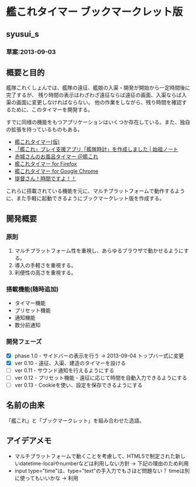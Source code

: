 # 艦これタイマー ブックマークレット版
## syusui\_s
### 草案:2013-09-03

## 概要と目的
艦隊これくしょんでは、艦隊の遠征、艦娘の入渠・開発が開始から一定時間後に完了するが、
残り時間の表示はわざわざ遠征ならば遠征の画面、入渠ならば入渠の画面に変更しなければならない。
他の作業をしながら、残り時間を確認するために、このタイマーを開発する。

すでに同様の機能をもつアプリケーションはいくつか存在している。また、独自の拡張を持っているものもある。

* [艦これタイマー(仮)](http://tek3.blog.fc2.com/blog-entry-47.html)
* [「艦これ」プレイ支援アプリ「艦隊時計」を作成しました | 始祖ノート](http://blog2.shisochou.net/article/69133042.html?1371958914)
* [赤城さんのお風呂タイマー ＠艦これ](https://sites.google.com/site/bathtimer/)
* [艦これタイマー for Firefox](http://miku39.jp/blog/wp/?p=1652)
* [艦これタイマー for Google Chrome](http://blog.jgs.me/post/58502303736/created-kantai-collection-timer)
* [提督さん！時間ですよ！！](http://blog.tkooler.net/Category/18/)

これらに搭載されている機能を元に、マルチプラットフォームで動作するように、また手軽に起動できるようにブックマークレット版を作成する。

## 開発概要
### 原則
1. マルチプラットフォーム性を重視し、あらゆるブラウザで動かせるようにする。
2. 導入の手軽さを重視する。
3. 利便性の高さを重視する。

### 搭載機能(随時追加)
* タイマー機能
* プリセット機能
* 通知機能
* 数分前通知

### 開発フェーズ
* [x] phase 1.0 - サイドバーの表示を行う -> 2013-09-04 トップバー式に変更
* [x] ver 0.10 - 遠征、入渠、建造のタイマーを設ける
* [ ] ver 0.11 - サウンド通知を行えるようにする
* [ ] ver 0.12 - プリセット機能 - 遠征に応じて時間を自動入力できるようにする
* [ ] ver 0.13 - Cookieを使い、設定を保存できるようにする

## 名前の由来
「艦これ」と「ブックマークレット」を組み合わせた造語。

## アイデアメモ
* マルチプラットフォームで動くことを考慮して、HTML5で制定された新しいdatetime-localやnumberなどは利用しない方針 → 下記の理由のため利用
* input type="time"は、type="text"の手入力でもさほど問題ない？ timeは別に使ってもいいかな → 利用

